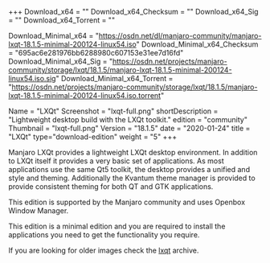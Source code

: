 +++
Download_x64 = ""
Download_x64_Checksum = ""
Download_x64_Sig = ""
Download_x64_Torrent = ""

Download_Minimal_x64 = "https://osdn.net/dl/manjaro-community/manjaro-lxqt-18.1.5-minimal-200124-linux54.iso"
Download_Minimal_x64_Checksum = "695ac6e281976bb6288980c607153e31ee7d16fd"
Download_Minimal_x64_Sig = "https://osdn.net/projects/manjaro-community/storage/lxqt/18.1.5/manjaro-lxqt-18.1.5-minimal-200124-linux54.iso.sig"
Download_Minimal_x64_Torrent = "https://osdn.net/projects/manjaro-community/storage/lxqt/18.1.5/manjaro-lxqt-18.1.5-minimal-200124-linux54.iso.torrent"

Name = "LXQt"
Screenshot = "lxqt-full.png"
shortDescription = "Lightweight desktop build with the LXQt toolkit."
edition = "community"
Thumbnail = "lxqt-full.png"
Version = "18.1.5"
date = "2020-01-24"
title = "LXQt"
type="download-edition"
weight = "5"
+++

Manjaro LXQt provides a lightweight LXQt desktop environment. In addition to LXQt itself it provides a very basic set of applications. As most applications use the same Qt5 toolkit, the desktop provides a unified and style and theming. Additionally the Kvantum theme manager is provided to provide consistent theming for both QT and GTK applications.

This edition is supported by the Manjaro community and uses Openbox Window Manager.

This edition is a minimal edition and you are required to install the applications you need to get the functionality you require.

If you are looking for older images check the [lxqt](https://osdn.net/projects/manjaro-community/storage/z_release_archive/lxqt) archive.
